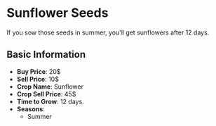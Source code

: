 # Sunflower Seeds

If you sow those seeds in summer, you'll get sunflowers after 12 days.

## Basic Information

- **Buy Price**: 20$
- **Sell Price**: 10$
- **Crop Name**: Sunflower
- **Crop Sell Price**: 45$
- **Time to Grow**: 12 days.
- **Seasons**:
  - Summer